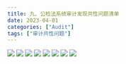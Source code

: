 ```yaml
---
title: 九、公检法系统审计发现共性问题清单
date: 2023-04-01
categories: ["Audit"]
tags: ["审计共性问题"]
---
```

![](https://jsd.cdn.zzko.cn/gh/richffan/img@main/audit/审计发现共性问题清单/九-公检法系统审计发现共性问题清单/公检法系统审计发现共性问题清单_页面_087.webp)
![](https://jsd.cdn.zzko.cn/gh/richffan/img@main/audit/审计发现共性问题清单/九-公检法系统审计发现共性问题清单/公检法系统审计发现共性问题清单_页面_088.webp)
![](https://jsd.cdn.zzko.cn/gh/richffan/img@main/audit/审计发现共性问题清单/九-公检法系统审计发现共性问题清单/公检法系统审计发现共性问题清单_页面_089.webp)
![](https://jsd.cdn.zzko.cn/gh/richffan/img@main/audit/审计发现共性问题清单/九-公检法系统审计发现共性问题清单/公检法系统审计发现共性问题清单_页面_090.webp)
![](https://jsd.cdn.zzko.cn/gh/richffan/img@main/audit/审计发现共性问题清单/九-公检法系统审计发现共性问题清单/公检法系统审计发现共性问题清单_页面_091.webp)
![](https://jsd.cdn.zzko.cn/gh/richffan/img@main/audit/审计发现共性问题清单/九-公检法系统审计发现共性问题清单/公检法系统审计发现共性问题清单_页面_092.webp)
![](https://jsd.cdn.zzko.cn/gh/richffan/img@main/audit/审计发现共性问题清单/九-公检法系统审计发现共性问题清单/公检法系统审计发现共性问题清单_页面_093.webp)
![](https://jsd.cdn.zzko.cn/gh/richffan/img@main/audit/审计发现共性问题清单/九-公检法系统审计发现共性问题清单/公检法系统审计发现共性问题清单_页面_094.webp)
